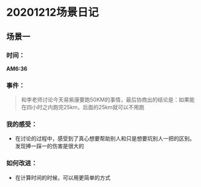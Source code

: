 # 20201212场景日记

## 场景一

### 时间：

**AM6:36**

### 事件：

> 和李老师讨论今天易紫康要跑50KM的事情，最后协商出的结论是：如果能在四小时之内跑完25km，后面的25km就可以不用跑

### 我的感受：

* 在讨论的过程中，感受到了真心想要帮助别人和只是想要坑别人一把的区别。发现捧一踩一的伤害是很大的

### 如何改进：

* 在计算时间的时候，可以用更简单的方式